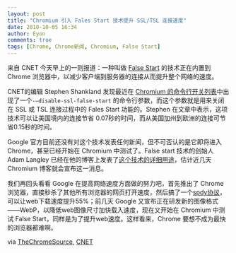 ```yaml
---
layout: post
title: "Chromium 引入 Fales Start 技术提升 SSL/TSL 连接速度"
date: 2010-10-05 16:34
author: Eyon
comments: true
tags: [Chrome, Chrome新闻, Chromium, False Start]
---
```

来自 CNET 今天早上的一则报道：一种叫做 [False Start](https://tools.ietf.org/html/draft-bmoeller-tls-falsestart-00) 的技术正在内置到 Chrome 浏览器中，以减少客户端到服务器的连接从而提升整个网络的速度。

CNET的编辑 Stephen Shankland 发现最近在 [Chromium 的命令行开关列表](http://peter.sh/experiments/chromium-command-line-switches/)中出现了一个`-–disable-ssl-false-start` 的命令行参数，而这个参数就是用来关闭在 SSL 或 TSL 连接过程中的 Fales Start 功能的。Stephen 在文章中表示，这项技术可以让美国境内的连接节省 0.07秒的时间，而从美国加州到欧洲的连接可节省0.15秒的时间。

Google 官方目前还没有对这个技术发表任何新闻，但不可否认的是它即将进入 Chrome，甚至已经开始在 Chromium 中测试了。False start 技术的创始人 Adam Langley 已经在他的博客上发表了[这个技术的详细用途](http://www.imperialviolet.org/)，估计近几天 Chromium 博客就会宣布这一消息。

我们再回头看看 Google 在提高网络速度方面做的努力吧，首先推出了 Chrome 浏览器，直接秒杀了其他所有浏览器的网页打开速度，然后搞了一个[spdy协议](http://www.chromi.org/archives/1948)，可以让web下载速度提升55%；前几天 Google 又宣布正在研发新的图像格式——WebP，以降低web图像尺寸加快载入速度，现在又开始在 Chromium 中测试 False Start，同样是为了提升web速度。这样看来，Chrome 要想不成为最快的浏览器都难啊。

via [TheChromeSource](http://www.thechromesource.com/cnet-false-start-being-built-into-chrome-to-speed-up-web/), [CNET](http://news.cnet.com/8301-30685_3-20018437-264.html)
